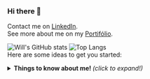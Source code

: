 ### Hi there 👋

Contact me on
[LinkedIn](https://www.linkedin.com/in/will-marcio).
<br>
See more about me on my 
[Portifólio](https://will-site-76600.firebaseapp.com/).

![Will's GitHub stats](https://github-readme-stats.vercel.app/api?username=w1ll-dev&layout=compact&show_icons=true&theme=algolia&hide=stars)
![Top Langs](https://github-readme-stats.vercel.app/api/top-langs/?username=w1ll-dev&layout=compact&theme=algolia)
<br>
Here are some ideas to get you started:

<details>
  <summary> <b> Things to know about me! </b> <i>(click to expand!)</i> </summary>
  
  <br>
    hidden
<details>
  
- 🔭 I’m currently working on ...
<br>
- 🌱 I’m currently learning ...
<br>
- 👯 I’m looking to collaborate on ...
<br>
- 🤔 I’m looking for help with ...
<br>
- 💬 Ask me about ...
<br>
- 📫 How to reach me: ...
<br>
- 😄 Pronouns: ...
<br>
- ⚡ Fun fact: ...
